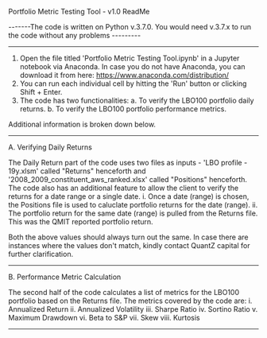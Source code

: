 Portfolio Metric Testing Tool - v1.0 ReadMe

 -------The code is written on Python v.3.7.0. You would need v.3.7.x to run the code without any problems ---------

________________________________________________________________________________________________________________________________________

1. Open the file titled 'Portfolio Metric Testing Tool.ipynb' in a Jupyter notebook via Anaconda. In case you do not have Anaconda, you can download it from here: https://www.anaconda.com/distribution/
2. You can run each individual cell by hitting the 'Run' button or clicking Shift + Enter.
3. The code has two functionalities:
	a. To verify the LBO100 portfolio daily returns.
	b. To verify the LBO100 portfolio performance metrics.

Additional information is broken down below.
________________________________________________________________________________________________________________________________________

A. Verifying Daily Returns

The Daily Return part of the code uses two files as inputs - 'LBO profile - 19y.xlsm' called "Returns" henceforth and '2008_2009_constituent_aws_ranked.xlsx' called "Positions" henceforth.
The code also has an additional feature to allow the client to verify the returns for a date range or a single date.
	i. Once a date (range) is chosen, the Positions file is used to caluclate portfolio returns for the date (range). 
	ii. The portfolio return for the same date (range) is pulled from the Returns file. This was the QMIT reported portfolio return. 

Both the above values should always turn out the same. In case there are instances where the values don't match, kindly contact QuantZ capital for further clarification.

________________________________________________________________________________________________________________________________________

B. Performance Metric Calculation

The second half of the code calculates a list of metrics for the LBO100 portfolio based on the Returns file. The metrics covered by the code are:
	i. Annualized Return
	ii. Annualized Volatility
	iii. Sharpe Ratio
	iv. Sortino Ratio
	v. Maximum Drawdown
	vi. Beta to S&P
	vii. Skew
	viii. Kurtosis
_________________________________________________________________________________________________________________________________________________________________________________
